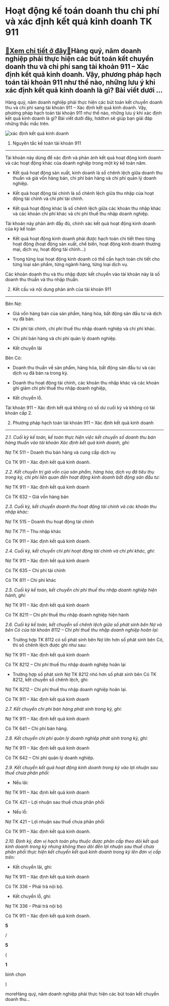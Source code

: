 Hoạt động kế toán doanh thu chi phí và xác định kết quả kinh doanh TK 911
=========================================================================

[:gift:Xem chi tiết ở đây:gift:](https://hddtvn.com/hoat-dong-ke-toan-doanh-thu-chi-phi-va-xac-dinh-ket-qua-kinh-doanh-tk-911/)Hàng quý, năm doanh nghiệp phải thực hiện các bút toán kết chuyển doanh thu và chi phí sang tài khoản 911 – Xác định kết quả kinh doanh. Vậy, phương pháp hạch toán tài khoản 911 như thế nào, những lưu ý khi xác định kết quả kinh doanh là gì? Bài viết dưới …
-----------------------------------------------------------------------------------------------------------------------------------------------------------------------------------------------------------------------------------------------------------------

Hàng quý, năm doanh nghiệp phải thực hiện các bút toán kết chuyển doanh thu và chi phí sang tài khoản 911 – Xác định kết quả kinh doanh. Vậy, phương pháp hạch toán tài khoản 911 như thế nào, những lưu ý khi xác định kết quả kinh doanh là gì? Bài viết dưới đây, hddtvn sẽ giúp bạn giải đáp những thắc mắc trên.


![xác định kết quả kinh doanh](https://hddtvn.com/wp-content/uploads/2021/01/kqkd.jpg)


1. Nguyên tắc kế toán tài khoản 911
-----------------------------------


Tài khoản này dùng để xác định và phản ánh kết quả hoạt động kinh doanh và các hoạt động khác của doanh nghiệp trong một kỳ kế toán năm.




* Kết quả hoạt động sản xuất, kinh doanh là số chênh lệch giữa doanh thu thuần và giá vốn hàng bán, chi phí bán hàng và chi phí quản lý doanh nghiệp.

* Kết quả hoạt động tài chính là số chênh lệch giữa thu nhập của hoạt động tài chính và chi phí tài chính.

* Kết quả hoạt động khác là số chênh lệch giữa các khoản thu nhập khác và các khoản chi phí khác và chi phí thuế thu nhập doanh nghiệp.



Tài khoản này phản ánh đầy đủ, chính xác kết quả hoạt động kinh doanh của kỳ kế toán




* Kết quả hoạt động kinh doanh phải được hạch toán chi tiết theo từng hoạt động (hoạt động sản xuất, chế biến, hoạt động kinh doanh thương mại, dịch vụ, hoạt động tài chính…)

* Trong từng loại hoạt động kinh doanh có thể cần hạch toán chi tiết cho từng loại sản phẩm, từng ngành hàng, từng loại dịch vụ.



Các khoản doanh thu và thu nhập được kết chuyển vào tài khoản này là số doanh thu thuần và thu nhập thuần.


2. Kết cấu và nội dung phản ánh của tài khoản 911
-------------------------------------------------


Bên Nợ:




* Giá vốn hàng bán của sản phẩm, hàng hóa, bất động sản đầu tư và dịch vụ đã bán.

* Chi phí tài chính, chi phí thuế thu nhập doanh nghiệp và chi phí khác.

* Chi phí bán hàng và chi phí quản lý doanh nghiệp.

* Kết chuyển lãi



Bên Có:




* Doanh thu thuần về sản phẩm, hàng hóa, bất động sản đầu tư và các dịch vụ đã bán ra trong kỳ.

* Doanh thu hoạt động tài chính, các khoản thu nhập khác và các khoản ghi giảm chi phí thuế thu nhập doanh nghiệp,

* Kết chuyển lỗ.



Tài khoản 911 – Xác định kết quả không có số dư cuối kỳ và không có tài khoản cấp 2.


2. Phương pháp hạch toán tài khoản 911 – Xác định kết quả kinh doanh
--------------------------------------------------------------------


*2.1. Cuối kỳ kế toán, kế toán thực hiện việc kết chuyển số doanh thu bán hàng thuần vào tài khoản Xác định kết quả kinh doanh, ghi:*


Nợ TK 511 – Doanh thu bán hàng và cung cấp dịch vụ


Có TK 911 – Xác định kết quả kinh doanh.


*2.2. Kết chuyển trị giá vốn của sản phẩm, hàng hóa, dịch vụ đã tiêu thụ trong kỳ, chi phí liên quan đến hoạt động kinh doanh bất động sản đầu tư:*


Nợ TK 911 – Xác định kết quả kinh doanh


Có TK 632 – Giá vốn hàng bán


*2.3. Cuối kỳ, kết chuyển doanh thu hoạt động tài chính và các khoản thu nhập khác:*


Nợ TK 515 – Doanh thu hoạt động tài chính


Nợ TK 711 – Thu nhập khác


Có TK 911 – Xác định kết quả kinh doanh.


*2.4. Cuối kỳ, kết chuyển chi phí hoạt động tài chính và chi phí khác, ghi:*


Nợ TK 911 – Xác định kết quả kinh doanh


Có TK 635 – Chi phí tài chính


Có TK 811 – Chi phí khác


*2.5. Cuối kỳ kế toán, kết chuyển chi phí thuế thu nhập doanh nghiệp hiện hành, ghi:*


Nợ TK 911 – Xác định kết quả kinh doanh


Có TK 8211 – Chi phí thuế thu nhập doanh nghiệp hiện hành


*2.6. Cuối kỳ kế toán, kết chuyển số chênh lệch giữa số phát sinh bên Nợ và bên Có của tài khoản 8112 – Chi phí thuế thu nhập doanh nghiệp hoãn lại:*




* Trường hợp TK 8112 có số phát sinh bên Nợ lớn hơn số phát sinh bên Có, thì số chênh lệch được ghi như sau:



Nợ TK 911 – Xác định kết quả kinh doanh


Có TK 8212 – Chi phí thuế thu nhập doanh nghiệp hoãn lại




* Trường hợp số phát sinh Nợ TK 8212 nhỏ hơn số phát sinh bên Có TK 8212, kết chuyển số chênh lệch, ghi:



Nợ TK 8212 – Chi phí thuế thu nhập doanh nghiệp hoãn lại.


Có TK 911 – Xác định kết quả kinh doanh


*2.7. Kết chuyển chi phí bán hàng phát sinh trong kỳ, ghi:*


Nợ TK 911 – Xác định kết quả kinh doanh


Có TK 641 – Chi phí bán hàng.


*2.8. Kết chuyển chi phí quản lý doanh nghiệp phát sinh trong kỳ, ghi:*


Nợ TK 911 – Xác định kết quả kinh doanh


Có TK 642 – Chi phí quản lý doanh nghiệp.


*2.9. Kết chuyển kết quả hoạt động kinh doanh trong kỳ vào lợi nhuận sau thuế chưa phân phối:*




* Nếu lãi:



Nợ TK 911 – Xác định kết quả kinh doanh


Có TK 421 – Lợi nhuận sau thuế chưa phân phối




* Nếu lỗ:



Nợ TK 421 – Lợi nhuận sau thuế chưa phân phối


Có TK 911 – Xác định kết quả kinh doanh.


*2.10. Định kỳ, đơn vị hạch toán phụ thuộc được phân cấp theo dõi kết quả kinh doanh trong kỳ nhưng không theo dõi đến lợi nhuận sau thuế chưa phân phối thực hiện kết chuyển kết quả kinh doanh trong kỳ lên đơn vị cấp trên:*




* Kết chuyển lãi, ghi:



Nợ TK 911 – Xác định kết quả kinh doanh


Có TK 336 – Phải trả nội bộ.




* Kết chuyển lỗ, ghi:



Nợ TK 336 – Phải trả nội bộ


Có TK 911 – Xác định kết quả kinh doanh.








































**5**  

/  

**5**  

(  

**1**  

  

 bình chọn   

)


moreHàng quý, năm doanh nghiệp phải thực hiện các bút toán kết chuyển doanh thu…


